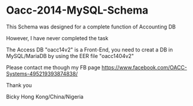 # Oacc-2014-MySQL-Schema
This Schema was designed for a complete function of Accounting DB

However, I have never completed the task

The Access DB "oacc14v2" is a Front-End, you need to creat a DB in MySQL/MariaDB by using the EER file "oacc1404v2"

Please contact me though my FB page https://www.facebook.com/OACC-Systems-495219393874838/ 

Thank you

Bicky Hong Kong/China/Nigeria
